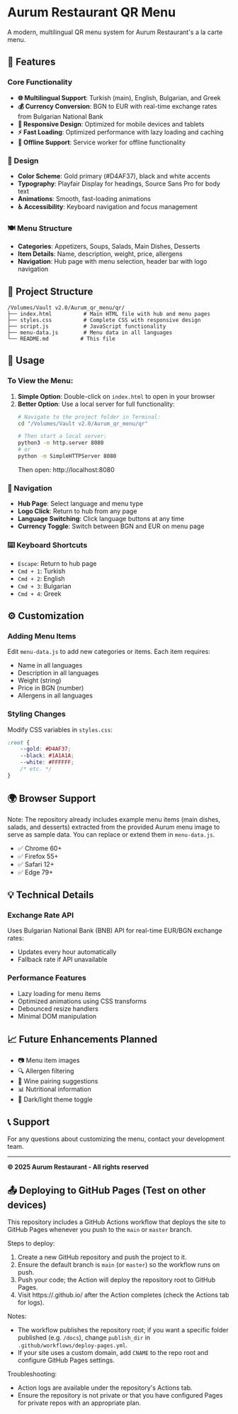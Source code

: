 # Aurum Restaurant QR Menu

A modern, multilingual QR menu system for Aurum Restaurant's a la carte menu.

## 🌟 Features

### Core Functionality
- **🌐 Multilingual Support**: Turkish (main), English, Bulgarian, and Greek
- **💰 Currency Conversion**: BGN to EUR with real-time exchange rates from Bulgarian National Bank
- **📱 Responsive Design**: Optimized for mobile devices and tablets
- **⚡ Fast Loading**: Optimized performance with lazy loading and caching
- **📡 Offline Support**: Service worker for offline functionality

### 🎨 Design
- **Color Scheme**: Gold primary (#D4AF37), black and white accents
- **Typography**: Playfair Display for headings, Source Sans Pro for body text
- **Animations**: Smooth, fast-loading animations
- **♿ Accessibility**: Keyboard navigation and focus management

### 🍽️ Menu Structure
- **Categories**: Appetizers, Soups, Salads, Main Dishes, Desserts
- **Item Details**: Name, description, weight, price, allergens
- **Navigation**: Hub page with menu selection, header bar with logo navigation

## 📁 Project Structure
```
/Volumes/Vault v2.0/Aurum_qr_menu/qr/
├── index.html          # Main HTML file with hub and menu pages
├── styles.css          # Complete CSS with responsive design
├── script.js           # JavaScript functionality
├── menu-data.js        # Menu data in all languages
└── README.md          # This file
```

## 🚀 Usage

### To View the Menu:
1. **Simple Option**: Double-click on `index.html` to open in your browser
2. **Better Option**: Use a local server for full functionality:
   ```bash
   # Navigate to the project folder in Terminal:
   cd "/Volumes/Vault v2.0/Aurum_qr_menu/qr"
   
   # Then start a local server:
   python3 -m http.server 8080
   # or
   python -m SimpleHTTPServer 8080
   ```
   Then open: http://localhost:8080

### 🎯 Navigation
- **Hub Page**: Select language and menu type
- **Logo Click**: Return to hub from any page
- **Language Switching**: Click language buttons at any time
- **Currency Toggle**: Switch between BGN and EUR on menu page

### ⌨️ Keyboard Shortcuts
- `Escape`: Return to hub page
- `Cmd + 1`: Turkish
- `Cmd + 2`: English  
- `Cmd + 3`: Bulgarian
- `Cmd + 4`: Greek

## ⚙️ Customization

### Adding Menu Items
Edit `menu-data.js` to add new categories or items. Each item requires:
- Name in all languages
- Description in all languages
- Weight (string)
- Price in BGN (number)
- Allergens in all languages

### Styling Changes
Modify CSS variables in `styles.css`:
```css
:root {
    --gold: #D4AF37;
    --black: #1A1A1A;
    --white: #FFFFFF;
    /* etc. */
}
```

## 🌍 Browser Support

Note: The repository already includes example menu items (main dishes, salads, and desserts) extracted from the provided Aurum menu image to serve as sample data. You can replace or extend them in `menu-data.js`.
- ✅ Chrome 60+
- ✅ Firefox 55+
- ✅ Safari 12+
- ✅ Edge 79+

## 💡 Technical Details

### Exchange Rate API
Uses Bulgarian National Bank (BNB) API for real-time EUR/BGN exchange rates:
- Updates every hour automatically
- Fallback rate if API unavailable

### Performance Features
- Lazy loading for menu items
- Optimized animations using CSS transforms
- Debounced resize handlers
- Minimal DOM manipulation

## 📈 Future Enhancements Planned
- 📷 Menu item images
- 🔍 Allergen filtering
- 🍷 Wine pairing suggestions
- 📊 Nutritional information
- 🌙 Dark/light theme toggle

## 📞 Support
For any questions about customizing the menu, contact your development team.

---
**© 2025 Aurum Restaurant - All rights reserved**

## 📤 Deploying to GitHub Pages (Test on other devices)

This repository includes a GitHub Actions workflow that deploys the site to GitHub Pages whenever you push to the `main` or `master` branch.

Steps to deploy:
1. Create a new GitHub repository and push the project to it.
2. Ensure the default branch is `main` (or `master`) so the workflow runs on push.
3. Push your code; the Action will deploy the repository root to GitHub Pages.
4. Visit https://<your-username>.github.io/<your-repo> after the Action completes (check the Actions tab for logs).

Notes:
- The workflow publishes the repository root; if you want a specific folder published (e.g. `/docs`), change `publish_dir` in `.github/workflows/deploy-pages.yml`.
- If your site uses a custom domain, add `CNAME` to the repo root and configure GitHub Pages settings.

Troubleshooting:
- Action logs are available under the repository's Actions tab.
- Ensure the repository is not private or that you have configured Pages for private repos with an appropriate plan.

